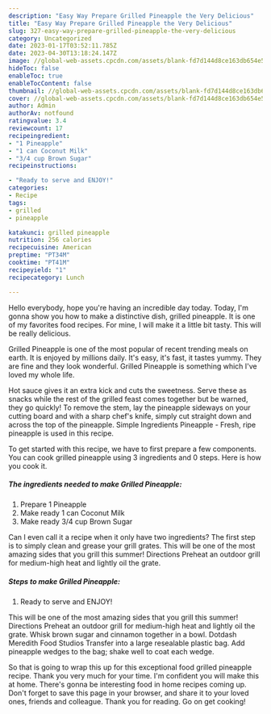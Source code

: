 ```yaml
---
description: "Easy Way Prepare Grilled Pineapple the Very Delicious"
title: "Easy Way Prepare Grilled Pineapple the Very Delicious"
slug: 327-easy-way-prepare-grilled-pineapple-the-very-delicious
category: Uncategorized
date: 2023-01-17T03:52:11.785Z
date: 2023-04-30T13:18:24.147Z
image: //global-web-assets.cpcdn.com/assets/blank-fd7d144d8ce163db654e5a02c40b08a2775adb7897d16e4062681dc7e1b2800f.png
hideToc: false
enableToc: true
enableTocContent: false
thumbnail: //global-web-assets.cpcdn.com/assets/blank-fd7d144d8ce163db654e5a02c40b08a2775adb7897d16e4062681dc7e1b2800f.png
cover: //global-web-assets.cpcdn.com/assets/blank-fd7d144d8ce163db654e5a02c40b08a2775adb7897d16e4062681dc7e1b2800f.png
author: Admin
authorAv: notfound
ratingvalue: 3.4
reviewcount: 17
recipeingredient:
- "1 Pineapple"
- "1 can Coconut Milk"
- "3/4 cup Brown Sugar"
recipeinstructions:

- "Ready to serve and ENJOY!"
categories:
- Recipe
tags:
- grilled
- pineapple

katakunci: grilled pineapple 
nutrition: 256 calories
recipecuisine: American
preptime: "PT34M"
cooktime: "PT41M"
recipeyield: "1"
recipecategory: Lunch

---
```



Hello everybody, hope you're having an incredible day today. Today, I'm gonna show you how to make a distinctive dish, grilled pineapple. It is one of my favorites food recipes. For mine, I will make it a little bit tasty. This will be really delicious.

Grilled Pineapple is one of the most popular of recent trending meals on earth. It is enjoyed by millions daily. It's easy, it's fast, it tastes yummy. They are fine and they look wonderful. Grilled Pineapple is something which I've loved my whole life.

Hot sauce gives it an extra kick and cuts the sweetness. Serve these as snacks while the rest of the grilled feast comes together but be warned, they go quickly! To remove the stem, lay the pineapple sideways on your cutting board and with a sharp chef&#39;s knife, simply cut straight down and across the top of the pineapple. Simple Ingredients Pineapple - Fresh, ripe pineapple is used in this recipe.


To get started with this recipe, we have to first prepare a few components. You can cook grilled pineapple using 3 ingredients and 0 steps. Here is how you cook it.

<!--inarticleads1-->

##### The ingredients needed to make Grilled Pineapple:

1. Prepare 1 Pineapple
1. Make ready 1 can Coconut Milk
1. Make ready 3/4 cup Brown Sugar


Can I even call it a recipe when it only have two ingredients? The first step is to simply clean and grease your grill grates. This will be one of the most amazing sides that you grill this summer! Directions Preheat an outdoor grill for medium-high heat and lightly oil the grate. 

<!--inarticleads2-->

##### Steps to make Grilled Pineapple:


1. Ready to serve and ENJOY!

This will be one of the most amazing sides that you grill this summer! Directions Preheat an outdoor grill for medium-high heat and lightly oil the grate. Whisk brown sugar and cinnamon together in a bowl. Dotdash Meredith Food Studios Transfer into a large resealable plastic bag. Add pineapple wedges to the bag; shake well to coat each wedge. 

So that is going to wrap this up for this exceptional food grilled pineapple recipe. Thank you very much for your time. I'm confident you will make this at home. There's gonna be interesting food in home recipes coming up. Don't forget to save this page in your browser, and share it to your loved ones, friends and colleague. Thank you for reading. Go on get cooking!
